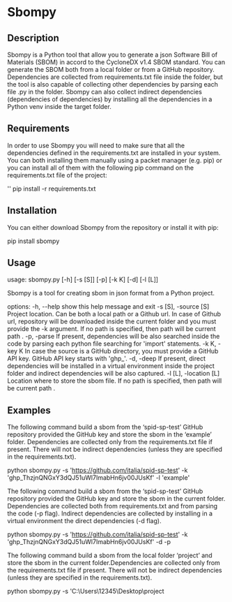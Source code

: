 # Sbompy

## Description

Sbompy is a Python tool that allow you to generate a json Software Bill of Materials (SBOM) in accord to the CycloneDX v1.4 SBOM standard.
You can generate the SBOM both from a local folder or from a GitHub repository. Dependencies are collected from requirements.txt file inside the folder, but the tool is also capable of collecting other dependencies by parsing each file .py in the folder. Sbompy can also collect indirect dependencies (dependencies of dependencies) by installing all the dependencies in a Python venv inside the target folder.

## Requirements

In order to use Sbompy you will need to make sure that all the dependencies defined in the requirements.txt are installed in your system. You can both installing them manually using a packet manager (e.g. pip) or you can install all of them with the following pip command on the requirements.txt file of the project:

''
pip install -r requirements.txt

## Installation

You can either download Sbompy from the repository or install it with pip:

pip install sbompy

## Usage

usage: sbompy.py [-h] [-s [S]] [-p] [-k K] [-d] [-l [L]]

Sbompy is a tool for creating sbom in json format from a Python project.

options:
-h, --help show this help message and exit
-s [S], -source [S] Project location. Can be both a local path or a Github
url. In case of Github url, repository will be
downloaded inside the current folder and you must
provide the -k argument. If no path is specified, then
path will be current path \.
-p, -parse If present, dependencies will be also searched inside
the code by parsing each python file searching for
'import' statements.
-k K, -key K In case the source is a GitHub directory, you must
provide a GitHub API key. GitHub API key starts with
'ghp\_'.
-d, -deep If present, direct dependencies will be installed in a
virtual environment inside the project folder and
indirect dependencies will be also captured.
-l [L], -location [L]
Location where to store the sbom file. If no path is
specified, then path will be current path \.

## Examples

The following command build a sbom from the ‘spid-sp-test’ GitHub repository provided the GitHub key and store the sbom in the ‘example’ folder. Dependencies are collected only from the requirements.txt file if present. There will not be indirect dependencies (unless they are specified in the requirements.txt).

python sbompy.py -s 'https://github.com/italia/spid-sp-test' -k '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' -l 'example'

The following command build a sbom from the ‘spid-sp-test’ GitHub repository provided the GitHub key and store the sbom in the current folder. Dependencies are collected both from requirements.txt and from parsing the code (-p flag). Indirect dependencies are collected by installing in a virtual environment the direct dependencies (-d flag).

python sbompy.py -s 'https://github.com/italia/spid-sp-test' -k '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' -d -p

The following command build a sbom from the local folder ‘project’ and store the sbom in the current folder.Dependencies are collected only from the requirements.txt file if present. There will not be indirect dependencies (unless they are specified in the requirements.txt).

python sbompy.py -s 'C:\Users\12345\Desktop\project
